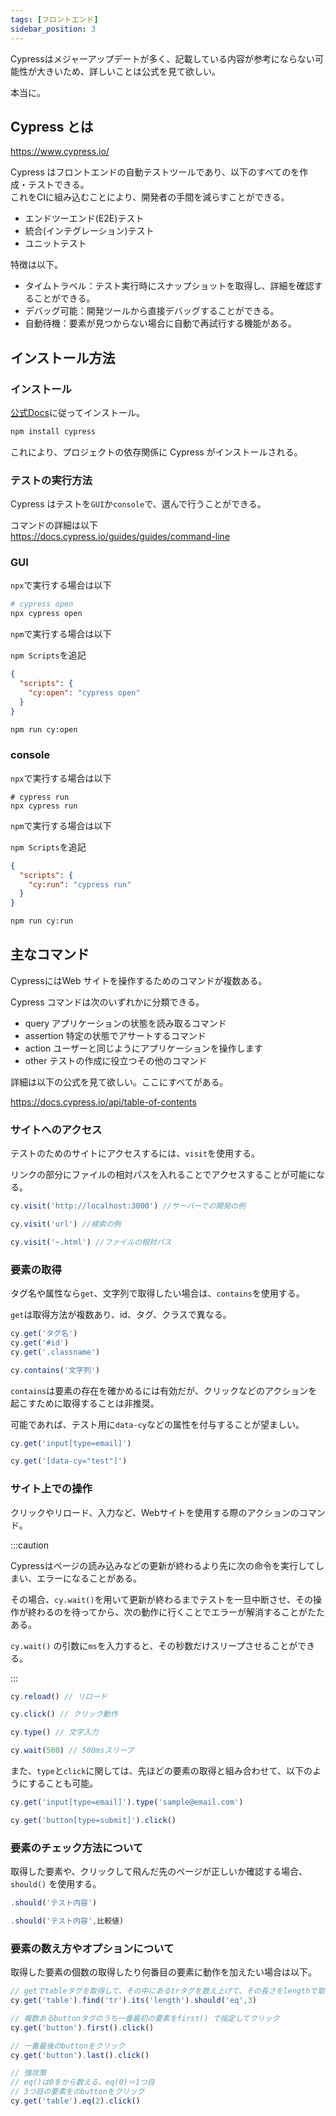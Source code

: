 ```yaml
---
tags: [フロントエンド]
sidebar_position: 3
---
```


Cypressはメジャーアップデートが多く、記載している内容が参考にならない可能性が大きいため、詳しいことは公式を見て欲しい。

本当に。

## Cypress とは
https://www.cypress.io/

Cypress はフロントエンドの自動テストツールであり、以下のすべてのを作成・テストできる。  
これをCIに組み込むことにより、開発者の手間を減らすことができる。  

- エンドツーエンド(E2E)テスト
- 統合(インテグレーション)テスト
- ユニットテスト

特徴は以下。

- タイムトラベル：テスト実行時にスナップショットを取得し、詳細を確認することができる。
- デバッグ可能：開発ツールから直接デバッグすることができる。
- 自動待機：要素が見つからない場合に自動で再試行する機能がある。

## インストール方法
### インストール
[公式Docs](https://docs.cypress.io/guides/getting-started/installing-cypress)に従ってインストール。

```sh
npm install cypress
```

これにより、プロジェクトの依存関係に Cypress がインストールされる。

### テストの実行方法
Cypress はテストを`GUI`か`console`で、選んで行うことができる。

コマンドの詳細は以下  
https://docs.cypress.io/guides/guides/command-line

### GUI
`npx`で実行する場合は以下
```sh
# cypress open
npx cypress open
```

`npm`で実行する場合は以下

`npm Scripts`を追記
```json title="package.json"
{
  "scripts": {
    "cy:open": "cypress open"
  }
}
```

```sh
npm run cy:open
```

### console
`npx`で実行する場合は以下
```
# cypress run
npx cypress run
```

`npm`で実行する場合は以下

`npm Scripts`を追記
```json title="package.json"
{
  "scripts": {
    "cy:run": "cypress run"
  }
}
```

```sh
npm run cy:run
```

## 主なコマンド
CypressにはWeb サイトを操作するためのコマンドが複数ある。

Cypress コマンドは次のいずれかに分類できる。

- query アプリケーションの状態を読み取るコマンド
- assertion 特定の状態でアサートするコマンド
- action ユーザーと同じようにアプリケーションを操作します
- other テストの作成に役立つその他のコマンド

詳細は以下の公式を見て欲しい。ここにすべてがある。

https://docs.cypress.io/api/table-of-contents

### サイトへのアクセス
テストのためのサイトにアクセスするには、`visit`を使用する。

リンクの部分にファイルの相対パスを入れることでアクセスすることが可能になる。

```js
cy.visit('http://localhost:3000') //サーバーでの開発の例

cy.visit('url') //検索の例

cy.visit('~.html') //ファイルの相対パス
```

### 要素の取得
タグ名や属性なら`get`、文字列で取得したい場合は、`contains`を使用する。

`get`は取得方法が複数あり、id、タグ、クラスで異なる。

```js
cy.get('タグ名')
cy.get('#id')
cy.get('.classname')

cy.contains('文字列')
```

`contains`は要素の存在を確かめるには有効だが、クリックなどのアクションを起こすために取得することは非推奨。

可能であれば、テスト用に`data-cy`などの属性を付与することが望ましい。

```js
cy.get('input[type=email]')

cy.get('[data-cy="test"]')
```

### サイト上での操作
クリックやリロード、入力など、Webサイトを使用する際のアクションのコマンド。

:::caution

Cypressはページの読み込みなどの更新が終わるより先に次の命令を実行してしまい、エラーになることがある。

その場合、`cy.wait()`を用いて更新が終わるまでテストを一旦中断させ、その操作が終わるのを待ってから、次の動作に行くことでエラーが解消することがたたある。

`cy.wait()` の引数に`ms`を入力すると、その秒数だけスリープさせることができる。

:::

```js
cy.reload() // リロード

cy.click() // クリック動作

cy.type() // 文字入力

cy.wait(500) // 500msスリープ
```

また、`type`と`click`に関しては、先ほどの要素の取得と組み合わせて、以下のようにすることも可能。

```js
cy.get('input[type=email]').type('sample@email.com')

cy.get('button[type=submit]').click()
```

### 要素のチェック方法について
取得した要素や、クリックして飛んだ先のページが正しいか確認する場合、 `should()` を使用する。

```js
.should('テスト内容')

.should('テスト内容',比較値)
```

### 要素の数え方やオプションについて
取得した要素の個数の取得したり何番目の要素に動作を加えたい場合は以下。

```js
// getでtableタグを取得して、その中にあるtrタグを数え上げて、その長さをlengthで取得して、その値が３に等しいか判定する
cy.get('table').find('tr').its('length').should('eq',3)

// 複数あるbuttonタグのうち一番最初の要素をfirst() で指定してクリック
cy.get('button').first().click()

// 一番最後のbuttonをクリック
cy.get('button').last().click()

// 強攻策
// eq()は0をから数える、eq(0)＝1つ目
// 3つ目の要素をのbuttonをクリック
cy.get('table').eq(2).click()
```
